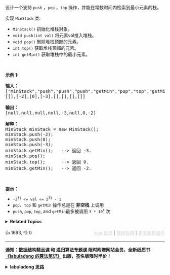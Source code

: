 <p>设计一个支持 <code>push</code> ，<code>pop</code> ，<code>top</code> 操作，并能在常数时间内检索到最小元素的栈。</p>

<p>实现 <code>MinStack</code> 类:</p>

<ul> 
 <li><code>MinStack()</code> 初始化堆栈对象。</li> 
 <li><code>void push(int val)</code> 将元素val推入堆栈。</li> 
 <li><code>void pop()</code> 删除堆栈顶部的元素。</li> 
 <li><code>int top()</code> 获取堆栈顶部的元素。</li> 
 <li><code>int getMin()</code> 获取堆栈中的最小元素。</li> 
</ul>

<p>&nbsp;</p>

<p><strong>示例 1:</strong></p>

<pre>
<strong>输入：</strong>
["MinStack","push","push","push","getMin","pop","top","getMin"]
[[],[-2],[0],[-3],[],[],[],[]]

<strong>输出：</strong>
[null,null,null,null,-3,null,0,-2]

<strong>解释：</strong>
MinStack minStack = new MinStack();
minStack.push(-2);
minStack.push(0);
minStack.push(-3);
minStack.getMin();   --&gt; 返回 -3.
minStack.pop();
minStack.top();      --&gt; 返回 0.
minStack.getMin();   --&gt; 返回 -2.
</pre>

<p>&nbsp;</p>

<p><strong>提示：</strong></p>

<ul> 
 <li><code>-2<sup>31</sup>&nbsp;&lt;= val &lt;= 2<sup>31</sup>&nbsp;- 1</code></li> 
 <li><code>pop</code>、<code>top</code> 和 <code>getMin</code> 操作总是在 <strong>非空栈</strong> 上调用</li> 
 <li><code>push</code>,&nbsp;<code>pop</code>,&nbsp;<code>top</code>, and&nbsp;<code>getMin</code>最多被调用&nbsp;<code>3 * 10<sup>4</sup></code>&nbsp;次</li> 
</ul>

<details><summary><strong>Related Topics</strong></summary>栈 | 设计</details><br>

<div>👍 1693, 👎 0<span style='float: right;'><span style='color: gray;'><a href='https://github.com/labuladong/fucking-algorithm/discussions/939' target='_blank' style='color: lightgray;text-decoration: underline;'>bug 反馈</a> | <a href='https://labuladong.gitee.io/article/fname.html?fname=jb插件简介' target='_blank' style='color: lightgray;text-decoration: underline;'>使用指南</a> | <a href='https://labuladong.github.io/algo/images/others/%E5%85%A8%E5%AE%B6%E6%A1%B6.jpg' target='_blank' style='color: lightgray;text-decoration: underline;'>更多配套插件</a></span></span></div>

<div id="labuladong"><hr>

**通知：[数据结构精品课](https://aep.h5.xeknow.com/s/1XJHEO) 和 [递归算法专题课](https://aep.xet.tech/s/3YGcq3) 限时附赠网站会员，全新纸质书[《labuladong 的算法笔记》](https://labuladong.gitee.io/algo/images/book/book_intro_qrcode.jpg) 出版，签名版限时半价！**

<details><summary><strong>labuladong 思路</strong></summary>

## 基本思路

[根据我们之前亲自动手实现的栈](https://aep.h5.xeknow.com/s/1XJHEO)，我们知道栈是一种操作受限的数据结构，只能从栈顶插入或弹出元素，所以对于标准的栈来说，如果想实现本题的 `getMin` 方法，只能老老实实把所有元素弹出来然后找最小值。**想提高时间效率，那肯定要通过空间换时间的思路**。

不过在具体说解法之前，我想聊一下动态集合中维护最值的问题。这类问题看似简单，但实际上是个很棘手的问题。其实本题就是如下一个场景：

假设你有若干数字，你用一个 `min` 变量维护了其中的最小值，如果现在给这些数字中添加一个新数字，那么只要比较这个新数字和 `min` 的大小就可以得出最新的最小值。但如果现在从这些数字钟删除一个数字，你还能用 `min` 变量得到最小值吗？答案是不能，因为如果这个被删除的数字恰好是最小值，那么新的 `min` 变量应该更新为第二小的元素对吧，但是我没有记录第二小的元素是多少，所以只能把所有数字重新遍历一遍。

明确了难点再回到本题，就可以对症下药了。删除栈顶元素的时候，不确定新的最小值是多少，但楼下那哥们知道啊，他当时入栈时的最小值，就是现在的最小值呗。

所以这道题的关键就是，**每个元素入栈时，还要记下来当前栈中的最小值**。比方说，可以用一个额外的栈 `minStk` 来记录栈中每个元素入栈时的栈中的最小元素是多少，这样每次删除元素时就能快速得到剩余栈中的最小元素了。

![](https://labuladong.github.io/pictures/短题解/155.jpeg)

当然，我们还可以做一些优化，减少 `minStk` 中存储的元素个数，我把原始解法和优化解法都写出来了，供参考。

> PS：这道题并不难，但我还是很细致地分析了，希望你深刻理解其中的难点。下一步可以做一下 [239. 滑动窗口最大值](/problems/sliding-window-maximum)，请仔细观察和思考，队列结构是如何解决这个难点的。

**标签：[数据结构](https://mp.weixin.qq.com/mp/appmsgalbum?__biz=MzAxODQxMDM0Mw==&action=getalbum&album_id=1318892385270808576)，[栈](https://mp.weixin.qq.com/mp/appmsgalbum?__biz=MzAxODQxMDM0Mw==&action=getalbum&album_id=2121993002939219969)，[设计](https://mp.weixin.qq.com/mp/appmsgalbum?__biz=MzAxODQxMDM0Mw==&action=getalbum&album_id=2121998148662362112)**

## 解法代码

提示：🟢 标记的是我写的解法代码，🤖 标记的是 chatGPT 翻译的多语言解法代码。如有错误，可以 [点这里](https://github.com/labuladong/fucking-algorithm/issues/1113) 反馈和修正。

<div class="tab-panel"><div class="tab-nav">
<button data-tab-item="cpp" class="tab-nav-button btn " data-tab-group="default" onclick="switchTab(this)">cpp🤖</button>

<button data-tab-item="python" class="tab-nav-button btn " data-tab-group="default" onclick="switchTab(this)">python🤖</button>

<button data-tab-item="java" class="tab-nav-button btn active" data-tab-group="default" onclick="switchTab(this)">java🟢</button>

<button data-tab-item="go" class="tab-nav-button btn " data-tab-group="default" onclick="switchTab(this)">go🤖</button>

<button data-tab-item="javascript" class="tab-nav-button btn " data-tab-group="default" onclick="switchTab(this)">javascript🤖</button>
</div><div class="tab-content">
<div data-tab-item="cpp" class="tab-item " data-tab-group="default"><div class="highlight">

```cpp
// 注意：cpp 代码由 chatGPT🤖 根据我的 java 代码翻译，旨在帮助不同背景的读者理解算法逻辑。
// 本代码已经通过力扣的测试用例，应该可直接成功提交。

class MinStack {
    // 记录栈中的所有元素
    stack<int> stk;
    // 阶段性记录栈中的最小元素
    stack<int> minStk;

public:
    void push(int val) {
        stk.push(val);
        // 维护 minStk 栈顶为全栈最小元素
        if (minStk.empty() || val <= minStk.top()) {
            // 新插入的这个元素就是全栈最小的
            minStk.push(val);
        }
    }

    void pop() {
        // 弹出的元素是全栈最小的
        if (stk.top() == minStk.top()) {
            minStk.pop();
        }
        stk.pop();
    }

    int top() {
        return stk.top();
    }

    int getMin() {
        // minStk 栈顶为全栈最小元素
        return minStk.top();
    }
};
```

</div></div>

<div data-tab-item="python" class="tab-item " data-tab-group="default"><div class="highlight">

```python
# 注意：python 代码由 chatGPT🤖 根据我的 java 代码翻译，旨在帮助不同背景的读者理解算法逻辑。
# 本代码已经通过力扣的测试用例，应该可直接成功提交。

class MinStack1:
    # 记录栈中的所有元素
    def __init__(self):
        self.stk = []
        # 阶段性记录栈中的最小元素
        self.minStk = []

    def push(self, val):
        self.stk.append(val)
        # 维护 minStk 栈顶为全栈最小元素
        if not self.minStk or val <= self.minStk[-1]:
            # 新插入的这个元素就是全栈最小的
            self.minStk.append(val)
        else:
            # 插入的这个元素比较大
            self.minStk.append(self.minStk[-1])

    def pop(self):
        self.stk.pop()
        self.minStk.pop()

    def top(self):
        return self.stk[-1]

    def getMin(self):
        # minStk 栈顶为全栈最小元素
        return self.minStk[-1]


# 优化版
class MinStack:
    # 记录栈中的所有元素
    def __init__(self):
        self.stk = []
        # 阶段性记录栈中的最小元素
        self.minStk = []

    def push(self, val):
        self.stk.append(val)
        # 维护 minStk 栈顶为全栈最小元素
        if not self.minStk or val <= self.minStk[-1]:
            # 新插入的这个元素就是全栈最小的
            self.minStk.append(val)

    def pop(self):
        # 注意 Python 语言相等比较可以使用 "==" 操作符
        if self.stk[-1] == self.minStk[-1]:
            # 弹出的元素是全栈最小的
            self.minStk.pop()
        self.stk.pop()

    def top(self):
        return self.stk[-1]

    def getMin(self):
        # minStk 栈顶为全栈最小元素
        return self.minStk[-1]
```

</div></div>

<div data-tab-item="java" class="tab-item active" data-tab-group="default"><div class="highlight">

```java
// 原始思路
class MinStack1 {
    // 记录栈中的所有元素
    Stack<Integer> stk = new Stack<>();
    // 阶段性记录栈中的最小元素
    Stack<Integer> minStk = new Stack<>();

    public void push(int val) {
        stk.push(val);
        // 维护 minStk 栈顶为全栈最小元素
        if (minStk.isEmpty() || val <= minStk.peek()) {
            // 新插入的这个元素就是全栈最小的
            minStk.push(val);
        } else {
            // 插入的这个元素比较大
            minStk.push(minStk.peek());
        }
    }
    
    public void pop() {
        stk.pop();
        minStk.pop();
    }
    
    public int top() {
        return stk.peek();
    }
    
    public int getMin() {
        // minStk 栈顶为全栈最小元素
        return minStk.peek();
    }
}
// 优化版
class MinStack {
    // 记录栈中的所有元素
    Stack<Integer> stk = new Stack<>();
    // 阶段性记录栈中的最小元素
    Stack<Integer> minStk = new Stack<>();

    public void push(int val) {
        stk.push(val);
        // 维护 minStk 栈顶为全栈最小元素
        if (minStk.isEmpty() || val <= minStk.peek()) {
            // 新插入的这个元素就是全栈最小的
            minStk.push(val);
        }
    }

    public void pop() {
        // 注意 Java 的语言特性，比较 Integer 相等要用 equals 方法
        if (stk.peek().equals(minStk.peek())) {
            // 弹出的元素是全栈最小的
            minStk.pop();
        }
        stk.pop();
    }

    public int top() {
        return stk.peek();
    }

    public int getMin() {
        // minStk 栈顶为全栈最小元素
        return minStk.peek();
    }
}
```

</div></div>

<div data-tab-item="go" class="tab-item " data-tab-group="default"><div class="highlight">

```go
// 注意：go 代码由 chatGPT🤖 根据我的 java 代码翻译，旨在帮助不同背景的读者理解算法逻辑。
// 本代码不保证正确性，仅供参考。如有疑惑，可以参照我写的 java 代码对比查看。

// 原始思路
type MinStack1 struct {
    // 记录栈中的所有元素
    stk     []int
    // 阶段性记录栈中的最小元素
    minStk  []int
}

/** initialize your data structure here. */
func Constructor1() MinStack1 {
    return MinStack1{}
}

func (this *MinStack1) Push(val int)  {
    this.stk = append(this.stk, val)
    // 维护 minStk 栈顶为全栈最小元素
    if len(this.minStk) == 0 || val <= this.minStk[len(this.minStk)-1] {
        // 新插入的这个元素就是全栈最小的
        this.minStk = append(this.minStk, val)
    } else {
        // 插入的这个元素比较大
        this.minStk = append(this.minStk, this.minStk[len(this.minStk)-1])
    }
}

func (this *MinStack1) Pop()  {
    this.stk = this.stk[:len(this.stk)-1]
    this.minStk = this.minStk[:len(this.minStk)-1]
}

func (this *MinStack1) Top() int {
    return this.stk[len(this.stk)-1]
}

func (this *MinStack1) GetMin() int {
    // minStk 栈顶为全栈最小元素
    return this.minStk[len(this.minStk)-1]
}

// 优化版
type MinStack struct {
    // 记录栈中的所有元素
    stk     []int
    // 阶段性记录栈中的最小元素
    minStk  []int
}

/** initialize your data structure here. */
func Constructor() MinStack {
    return MinStack{}
}

func (this *MinStack) Push(val int)  {
    this.stk = append(this.stk, val)
    // 维护 minStk 栈顶为全栈最小元素
    if len(this.minStk) == 0 || val <= this.minStk[len(this.minStk)-1] {
        // 新插入的这个元素就是全栈最小的
        this.minStk = append(this.minStk, val)
    }
}

func (this *MinStack) Pop()  {
    // 注意 Go 语言的语言特性，比较 int 相等直接用 ==
    if this.stk[len(this.stk)-1] == this.minStk[len(this.minStk)-1] {
        // 弹出的元素是全栈最小的
        this.minStk = this.minStk[:len(this.minStk)-1]
    }
    this.stk = this.stk[:len(this.stk)-1]
}

func (this *MinStack) Top() int {
    return this.stk[len(this.stk)-1]
}

func (this *MinStack) GetMin() int {
    // minStk 栈顶为全栈最小元素
    return this.minStk[len(this.minStk)-1]
}
```

</div></div>

<div data-tab-item="javascript" class="tab-item " data-tab-group="default"><div class="highlight">

```javascript
// 注意：javascript 代码由 chatGPT🤖 根据我的 java 代码翻译，旨在帮助不同背景的读者理解算法逻辑。
// 本代码已经通过力扣的测试用例，应该可直接成功提交。

/**
 * initialize your data structure here.
 */
var MinStack = function() {
    // 记录栈中的所有元素
    this.stk = [];
    // 阶段性记录栈中的最小元素
    this.minStk = [];
};

/** 
 * @param {number} val
 * @return {void}
 */
MinStack.prototype.push = function(val) {
    this.stk.push(val);
    // 维护 minStk 栈顶为全栈最小元素
    if (this.minStk.length == 0 || val <= this.minStk[this.minStk.length - 1]) {
        // 新插入的这个元素就是全栈最小的
        this.minStk.push(val);
    }
};

/**
 * @return {void}
 */
MinStack.prototype.pop = function() {
    // 注意 JavaScript 的语言特性，比较 Number 相等不需要用 equals 方法
    if (this.stk[this.stk.length - 1] == this.minStk[this.minStk.length - 1]) {
        // 弹出的元素是全栈最小的
        this.minStk.pop();
    }
    this.stk.pop();
};

/**
 * @return {number}
 */
MinStack.prototype.top = function() {
    return this.stk[this.stk.length - 1];
};

/**
 * @return {number}
 */
MinStack.prototype.getMin = function() {
    // minStk 栈顶为全栈最小元素
    return this.minStk[this.minStk.length - 1];
};
```

</div></div>
</div></div>

**类似题目**：
  - [239. 滑动窗口最大值 🔴](/problems/sliding-window-maximum)
  - [剑指 Offer 30. 包含min函数的栈 🟢](/problems/bao-han-minhan-shu-de-zhan-lcof)
  - [剑指 Offer 59 - I. 滑动窗口的最大值 🔴](/problems/hua-dong-chuang-kou-de-zui-da-zhi-lcof)

</details>
</div>

